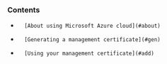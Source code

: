 


### Contents

*		[About using Microsoft Azure cloud](#about)
*		[Generating a management certificate](#gen)
*		[Using your management certificate](#add)

